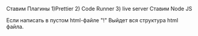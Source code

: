 Ставим Плагины 
	1)Prettier
	2) Code Runner
	3) live server
Ставим Node JS

Если написать в пустом html-файле "!" Выйдет вся структура html файла.
